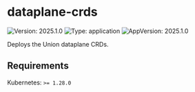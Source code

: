 # dataplane-crds

![Version: 2025.1.0](https://img.shields.io/badge/Version-2025.1.0-informational?style=flat-square) ![Type: application](https://img.shields.io/badge/Type-application-informational?style=flat-square) ![AppVersion: 2025.1.0](https://img.shields.io/badge/AppVersion-2025.1.0-informational?style=flat-square)

Deploys the Union dataplane CRDs.

## Requirements

Kubernetes: `>= 1.28.0`

